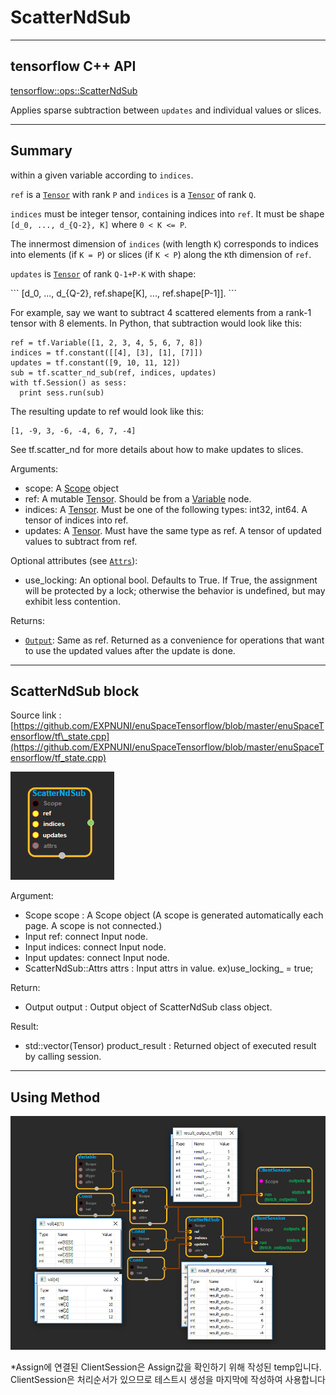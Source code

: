 # ScatterNdSub

---

## tensorflow C++ API

[tensorflow::ops::ScatterNdSub](https://www.tensorflow.org/api_docs/cc/class/tensorflow/ops/scatter-nd-sub)

Applies sparse subtraction between `updates` and individual values or slices.

---

## Summary

within a given variable according to `indices`.

`ref` is a [`Tensor`](https://www.tensorflow.org/api_docs/cc/class/tensorflow/tensor.html#classtensorflow_1_1_tensor) with rank `P` and `indices` is a [`Tensor`](https://www.tensorflow.org/api_docs/cc/class/tensorflow/tensor.html#classtensorflow_1_1_tensor) of rank `Q`.

`indices` must be integer tensor, containing indices into `ref`. It must be shape `[d_0, ..., d_{Q-2}, K]` where `0 < K <= P`.

The innermost dimension of `indices` \(with length `K`\) corresponds to indices into elements \(if `K = P`\) or slices \(if `K < P`\) along the `K`th dimension of `ref`.

`updates` is [`Tensor`](https://www.tensorflow.org/api_docs/cc/class/tensorflow/tensor.html#classtensorflow_1_1_tensor) of rank `Q-1+P-K` with shape:

\`\`\` \[d\_0, ..., d\_{Q-2}, ref.shape\[K\], ..., ref.shape\[P-1\]\]. \`\`\`

For example, say we want to subtract 4 scattered elements from a rank-1 tensor with 8 elements. In Python, that subtraction would look like this:

```
ref = tf.Variable([1, 2, 3, 4, 5, 6, 7, 8])
indices = tf.constant([[4], [3], [1], [7]])
updates = tf.constant([9, 10, 11, 12])
sub = tf.scatter_nd_sub(ref, indices, updates)
with tf.Session() as sess:
  print sess.run(sub)
```

The resulting update to ref would look like this:

```
[1, -9, 3, -6, -4, 6, 7, -4]
```

See tf.scatter\_nd for more details about how to make updates to slices.

Arguments:

* scope: A [Scope](https://www.tensorflow.org/api_docs/cc/class/tensorflow/scope.html#classtensorflow_1_1_scope) object
* ref: A mutable [Tensor](https://www.tensorflow.org/api_docs/cc/class/tensorflow/tensor.html#classtensorflow_1_1_tensor). Should be from a [Variable](https://www.tensorflow.org/api_docs/cc/class/tensorflow/ops/variable.html#classtensorflow_1_1ops_1_1_variable) node.
* indices: A [Tensor](https://www.tensorflow.org/api_docs/cc/class/tensorflow/tensor.html#classtensorflow_1_1_tensor). Must be one of the following types: int32, int64. A tensor of indices into ref.
* updates: A [Tensor](https://www.tensorflow.org/api_docs/cc/class/tensorflow/tensor.html#classtensorflow_1_1_tensor). Must have the same type as ref. A tensor of updated values to subtract from ref.

Optional attributes \(see [`Attrs`](https://www.tensorflow.org/api_docs/cc/struct/tensorflow/ops/scatter-nd-sub/attrs.html#structtensorflow_1_1ops_1_1_scatter_nd_sub_1_1_attrs)\):

* use\_locking: An optional bool. Defaults to True. If True, the assignment will be protected by a lock; otherwise the behavior is undefined, but may exhibit less contention.

Returns:

* [`Output`](https://www.tensorflow.org/api_docs/cc/class/tensorflow/output.html#classtensorflow_1_1_output): Same as ref. Returned as a convenience for operations that want to use the updated values after the update is done.

---

## ScatterNdSub block

Source link : [https://github.com/EXPNUNI/enuSpaceTensorflow/blob/master/enuSpaceTensorflow/tf\_state.cpp](https://github.com/EXPNUNI/enuSpaceTensorflow/blob/master/enuSpaceTensorflow/tf_state.cpp)

![](/assets/state_op/ScatterNdSub1.jpg)

Argument:

* Scope scope : A Scope object \(A scope is generated automatically each page. A scope is not connected.\)
* Input ref: connect  Input node.
* Input indices: connect Input node.
* Input updates: connect Input node.
* ScatterNdSub::Attrs attrs : Input attrs in value. ex\)use\_locking\_ = true;

Return:

* Output output : Output object of ScatterNdSub class object.

Result:

* std::vector\(Tensor\) product\_result : Returned object of executed result by calling session.

---

## Using Method

![](/assets/state_op/ScatterNdSub2.jpg)

\*Assign에 연결된 ClientSession은 Assign값을 확인하기 위해 작성된 temp입니다. ClientSession은 처리순서가 있으므로 테스트시 생성을 마지막에 작성하여 사용합니다

